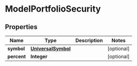 

# ModelPortfolioSecurity


## Properties

| Name | Type | Description | Notes |
|------------ | ------------- | ------------- | -------------|
|**symbol** | [**UniversalSymbol**](UniversalSymbol.md) |  |  [optional] |
|**percent** | **Integer** |  |  [optional] |



